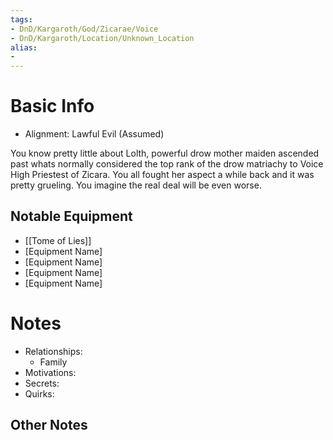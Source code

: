 ```yaml
---
tags:
- DnD/Kargaroth/God/Zicarae/Voice
- DnD/Kargaroth/Location/Unknown_Location
alias:
- 
---
```

# Basic Info
- Alignment: Lawful Evil (Assumed)

You know pretty little about Lolth, powerful drow mother maiden ascended past whats normally considered the top rank of the drow matriachy to Voice High Priestest of Zicara. You all fought her aspect a while back and it was pretty grueling. You imagine the real deal will be even worse.


## Notable Equipment
- [[Tome of Lies]]
- [Equipment Name]
- [Equipment Name]
- [Equipment Name]
- [Equipment Name]

# Notes
- Relationships: 
	- Family
- Motivations: 
- Secrets: 
- Quirks: 

## Other Notes


